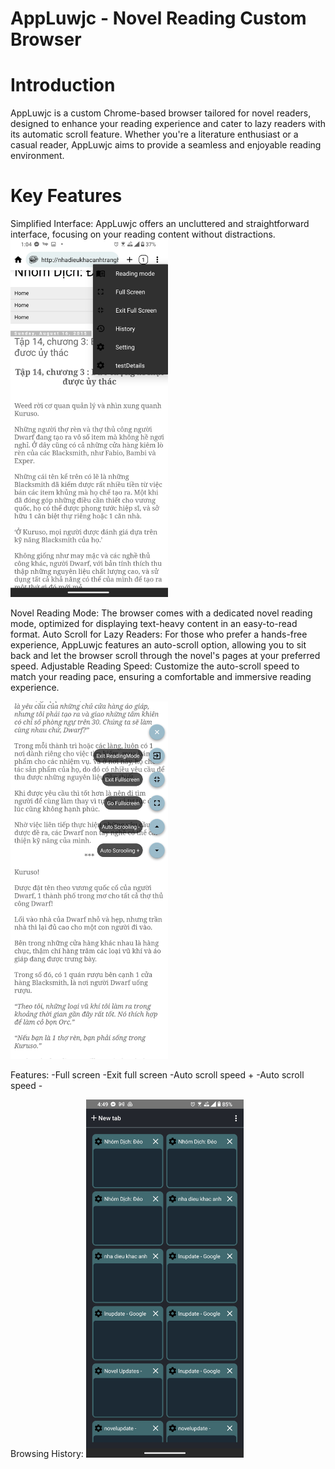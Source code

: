# AppLuwjc - Novel Reading Custom Browser

# Introduction
AppLuwjc is a custom Chrome-based browser tailored for novel readers, designed to enhance your reading experience and cater to lazy readers with its automatic scroll feature. Whether you're a literature enthusiast or a casual reader, AppLuwjc aims to provide a seamless and enjoyable reading environment.

# Key Features
Simplified Interface: AppLuwjc offers an uncluttered and straightforward interface, focusing on your reading content without distractions.
<img src="https://raw.githubusercontent.com/blueweidy123/AppLuwjc/master/DemoImage/Screenshot_20230723-130405609.jpg" alt="AL-UI" width="50%">

Novel Reading Mode: The browser comes with a dedicated novel reading mode, optimized for displaying text-heavy content in an easy-to-read format.
Auto Scroll for Lazy Readers: For those who prefer a hands-free experience, AppLuwjc features an auto-scroll option, allowing you to sit back and let the browser scroll through the novel's pages at your preferred speed.
Adjustable Reading Speed: Customize the auto-scroll speed to match your reading pace, ensuring a comfortable and immersive reading experience.

<img src="https://raw.githubusercontent.com/blueweidy123/AppLuwjc/master/DemoImage/Screenshot_20230723-130415527.jpg" alt="Reading-mode" width="50%">

Features: 
  -Full screen
  -Exit full screen
  -Auto scroll speed +
  -Auto scroll speed -

Browsing History:
<img src="https://raw.githubusercontent.com/blueweidy123/AppLuwjc/master/DemoImage/Screenshot_20230723-165000846.jpg" alt="History" width="50%">




